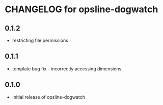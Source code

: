 # CHANGELOG for opsline-dogwatch

## 0.1.2
* restricting file permissions

## 0.1.1
* template bug fix - incorrectly accessing dimensions

## 0.1.0
* Initial release of opsline-dogwatch
